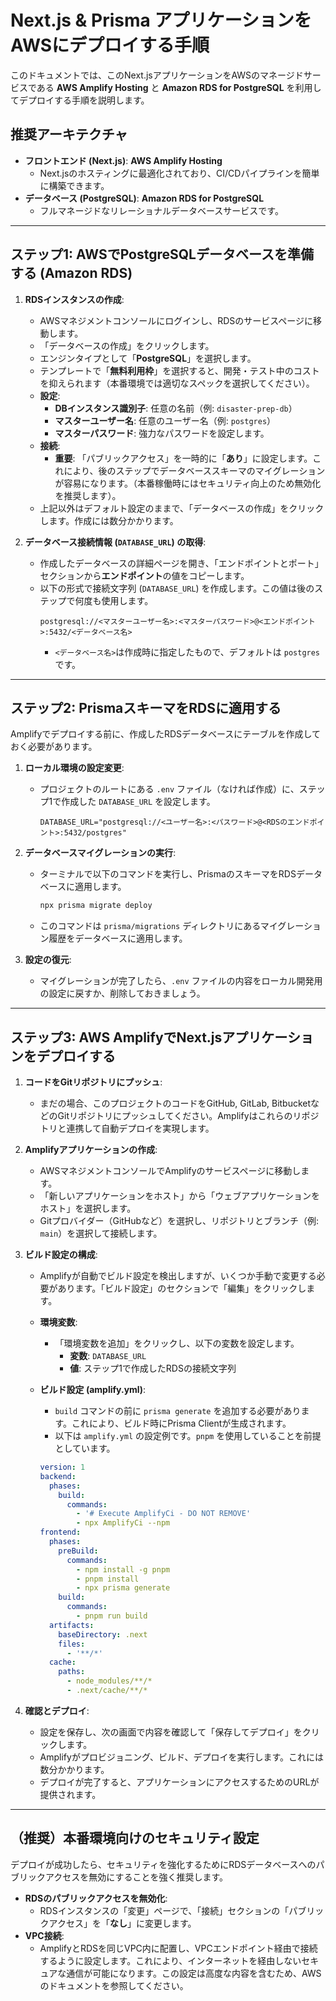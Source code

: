 # Next.js & Prisma アプリケーションをAWSにデプロイする手順

このドキュメントでは、このNext.jsアプリケーションをAWSのマネージドサービスである **AWS Amplify Hosting** と **Amazon RDS for PostgreSQL** を利用してデプロイする手順を説明します。

## 推奨アーキテクチャ

- **フロントエンド (Next.js)**: **AWS Amplify Hosting**
  - Next.jsのホスティングに最適化されており、CI/CDパイプラインを簡単に構築できます。
- **データベース (PostgreSQL)**: **Amazon RDS for PostgreSQL**
  - フルマネージドなリレーショナルデータベースサービスです。

---

## ステップ1: AWSでPostgreSQLデータベースを準備する (Amazon RDS)

1.  **RDSインスタンスの作成**:
    - AWSマネジメントコンソールにログインし、RDSのサービスページに移動します。
    - 「データベースの作成」をクリックします。
    - エンジンタイプとして「**PostgreSQL**」を選択します。
    - テンプレートで「**無料利用枠**」を選択すると、開発・テスト中のコストを抑えられます（本番環境では適切なスペックを選択してください）。
    - **設定**:
        - **DBインスタンス識別子**: 任意の名前（例: `disaster-prep-db`）
        - **マスターユーザー名**: 任意のユーザー名（例: `postgres`）
        - **マスターパスワード**: 強力なパスワードを設定します。
    - **接続**:
        - **重要**: 「パブリックアクセス」を一時的に「**あり**」に設定します。これにより、後のステップでデータベーススキーマのマイグレーションが容易になります。（本番稼働時にはセキュリティ向上のため無効化を推奨します）。
    - 上記以外はデフォルト設定のままで、「データベースの作成」をクリックします。作成には数分かかります。

2.  **データベース接続情報 (`DATABASE_URL`) の取得**:
    - 作成したデータベースの詳細ページを開き、「エンドポイントとポート」セクションから**エンドポイント**の値をコピーします。
    - 以下の形式で接続文字列 (`DATABASE_URL`) を作成します。この値は後のステップで何度も使用します。
      ```
      postgresql://<マスターユーザー名>:<マスターパスワード>@<エンドポイント>:5432/<データベース名>
      ```
      - `<データベース名>`は作成時に指定したもので、デフォルトは `postgres` です。

---

## ステップ2: PrismaスキーマをRDSに適用する

Amplifyでデプロイする前に、作成したRDSデータベースにテーブルを作成しておく必要があります。

1.  **ローカル環境の設定変更**:
    - プロジェクトのルートにある `.env` ファイル（なければ作成）に、ステップ1で作成した `DATABASE_URL` を設定します。
      ```.env
      DATABASE_URL="postgresql://<ユーザー名>:<パスワード>@<RDSのエンドポイント>:5432/postgres"
      ```

2.  **データベースマイグレーションの実行**:
    - ターミナルで以下のコマンドを実行し、PrismaのスキーマをRDSデータベースに適用します。
      ```bash
      npx prisma migrate deploy
      ```
    - このコマンドは `prisma/migrations` ディレクトリにあるマイグレーション履歴をデータベースに適用します。

3.  **設定の復元**:
    - マイグレーションが完了したら、`.env` ファイルの内容をローカル開発用の設定に戻すか、削除しておきましょう。

---

## ステップ3: AWS AmplifyでNext.jsアプリケーションをデプロイする

1.  **コードをGitリポジトリにプッシュ**:
    - まだの場合、このプロジェクトのコードをGitHub, GitLab, BitbucketなどのGitリポジトリにプッシュしてください。Amplifyはこれらのリポジトリと連携して自動デプロイを実現します。

2.  **Amplifyアプリケーションの作成**:
    - AWSマネジメントコンソールでAmplifyのサービスページに移動します。
    - 「新しいアプリケーションをホスト」から「ウェブアプリケーションをホスト」を選択します。
    - Gitプロバイダー（GitHubなど）を選択し、リポジトリとブランチ（例: `main`）を選択して接続します。

3.  **ビルド設定の構成**:
    - Amplifyが自動でビルド設定を検出しますが、いくつか手動で変更する必要があります。「ビルド設定」のセクションで「編集」をクリックします。
    - **環境変数**:
        - 「環境変数を追加」をクリックし、以下の変数を設定します。
            - **変数**: `DATABASE_URL`
            - **値**: ステップ1で作成したRDSの接続文字列
    - **ビルド設定 (amplify.yml)**:
        - `build` コマンドの前に `prisma generate` を追加する必要があります。これにより、ビルド時にPrisma Clientが生成されます。
        - 以下は `amplify.yml` の設定例です。`pnpm` を使用していることを前提としています。

        ```yaml
        version: 1
        backend:
          phases:
            build:
              commands:
                - '# Execute AmplifyCi - DO NOT REMOVE'
                - npx AmplifyCi --npm
        frontend:
          phases:
            preBuild:
              commands:
                - npm install -g pnpm
                - pnpm install
                - npx prisma generate
            build:
              commands:
                - pnpm run build
          artifacts:
            baseDirectory: .next
            files:
              - '**/*'
          cache:
            paths:
              - node_modules/**/*
              - .next/cache/**/*
        ```

4.  **確認とデプロイ**:
    - 設定を保存し、次の画面で内容を確認して「保存してデプロイ」をクリックします。
    - Amplifyがプロビジョニング、ビルド、デプロイを実行します。これには数分かかります。
    - デプロイが完了すると、アプリケーションにアクセスするためのURLが提供されます。

---

## （推奨）本番環境向けのセキュリティ設定

デプロイが成功したら、セキュリティを強化するためにRDSデータベースへのパブリックアクセスを無効にすることを強く推奨します。

- **RDSのパブリックアクセスを無効化**:
  - RDSインスタンスの「変更」ページで、「接続」セクションの「パブリックアクセス」を「**なし**」に変更します。
- **VPC接続**:
  - AmplifyとRDSを同じVPC内に配置し、VPCエンドポイント経由で接続するように設定します。これにより、インターネットを経由しないセキュアな通信が可能になります。この設定は高度な内容を含むため、AWSのドキュメントを参照してください。
